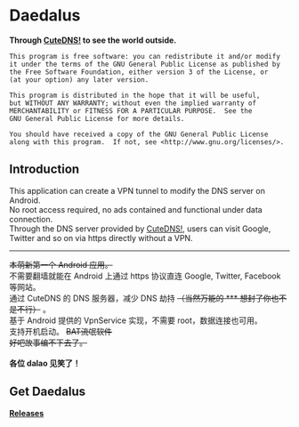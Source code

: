 Daedalus
==============

__Through [CuteDNS!](https://www.cutedns.cn) to see the world outside.__

	This program is free software: you can redistribute it and/or modify
	it under the terms of the GNU General Public License as published by
	the Free Software Foundation, either version 3 of the License, or
	(at your option) any later version.

	This program is distributed in the hope that it will be useful,
	but WITHOUT ANY WARRANTY; without even the implied warranty of
	MERCHANTABILITY or FITNESS FOR A PARTICULAR PURPOSE.  See the
	GNU General Public License for more details.

	You should have received a copy of the GNU General Public License
	along with this program.  If not, see <http://www.gnu.org/licenses/>.

Introduction
-------------
This application can create a VPN tunnel to modify the DNS server on Android.<br>
No root access required, no ads contained and functional under data connection.<br>
Through the DNS server provided by [CuteDNS!](https://www.cutedns.cn), users can visit Google, Twitter and so on via https directly without a VPN.<br>

-----------------

~~本萌新第一个 Android 应用。~~<br>
不需要翻墙就能在 Android 上通过 https 协议直连 Google, Twitter, Facebook 等网站。<br>
通过 CuteDNS 的 DNS 服务器，减少 DNS 劫持 ~~（当然万能的 *** 想封了你也不是不行）~~ 。<br>
基于 Android 提供的 VpnService 实现，不需要 root，数据连接也可用。<br>
支持开机启动。 ~~BAT流氓软件~~ <br>
~~好吧故事编不下去了。~~ <br>
<br>
__各位 dalao 见笑了！__

Get Daedalus
-------------
__[Releases](https://github.com/iTXTech/Daedalus/releases)__